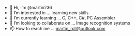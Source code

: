 - 👋 Hi, I’m @martin236
- 👀 I’m interested in ...              learning new skills
- 🌱 I’m currently learning ...         C, C++, C#, PC Assembler
- 💞️ I’m looking to collaborate on ...  Image recognition systems
- 📫 How to reach me ...                martin_roll@outlook.com

<!---
martin236/martin236 is a ✨ special ✨ repository because its `README.md` (this file) appears on your GitHub profile.
You can click the Preview link to take a look at your changes.
--->
